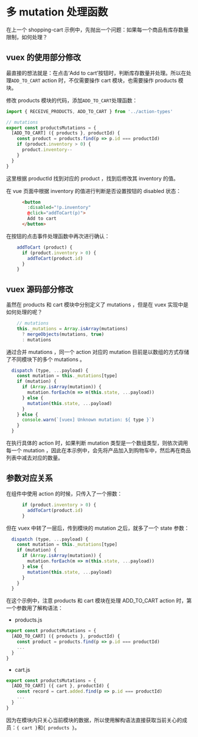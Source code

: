 # 多 mutation 处理函数

在上一个 shopping-cart 示例中，先抛出一个问题：如果每一个商品有库存数量限制，如何处理？

## vuex 的使用部分修改

最直接的想法就是：在点击‘Add to cart’按钮时，判断库存数量并处理。所以在处理`ADD_TO_CART` action 时，不仅需要操作 cart 模块，也需要操作 products 模块。

修改 products 模块的代码，添加`ADD_TO_CART`处理函数：

```js
import { RECEIVE_PRODUCTS, ADD_TO_CART } from '../action-types'

// mutations
export const productsMutations = {
  [ADD_TO_CART] ({ products }, productId) {
    const product = products.find(p => p.id === productId)
    if (product.inventory > 0) {
      product.inventory--
    }
  }
}
```

这里根据 productId 找到对应的 product ，找到后修改其 inventory 的值。

在 vue 页面中根据  inventory 的值进行判断是否设置按钮的 disabled 状态：

```html
      <button
        :disabled="!p.inventory"
        @click="addToCart(p)">
        Add to cart
      </button>
```

在按钮的点击事件处理函数中再次进行确认：

```js
    addToCart (product) {
      if (product.inventory > 0) {
        addToCart(product.id)
      }
    }
```

## vuex 源码部分修改

虽然在 products 和 cart 模块中分别定义了 mutations ，但是在 vuex 实现中是如何处理的呢？

```js
    // mutations
    this._mutations = Array.isArray(mutations)
      ? mergeObjects(mutations, true)
      : mutations
```

通过合并 mutations ，同一个 action 对应的 mutation 目前是以数组的方式存储了不同模块下的多个 mutations 。

```js
  dispatch (type, ...payload) {
    const mutation = this._mutations[type]
    if (mutation) {
      if (Array.isArray(mutation)) {
        mutation.forEach(m => m(this.state, ...payload))
      } else {
        mutation(this.state, ...payload)
      }
    } else {
      console.warn(`[vuex] Unknown mutation: ${ type }`)
    }
  }
```

在执行具体的 action 时，如果判断 mutation 类型是一个数组类型，则依次调用每一个 mutation ，因此在本示例中，会先将产品加入到购物车中，然后再在商品列表中减去对应的数量。

## 参数对应关系

在组件中使用 action 的时候，只传入了一个擦数：

```js
      if (product.inventory > 0) {
        addToCart(product.id)
      }
```

但在 vuex 中转了一层后，传到模块的 mutation 之后，就多了一个 state 参数：

```js
  dispatch (type, ...payload) {
    const mutation = this._mutations[type]
    if (mutation) {
      if (Array.isArray(mutation)) {
        mutation.forEach(m => m(this.state, ...payload))
      } else {
        mutation(this.state, ...payload)
      }
    }
  }
```

在这个示例中，注意 products 和 cart 模块在处理 ADD_TO_CART action 时，第一个参数用了解构语法：

 - products.js

```js
export const productsMutations = {
  [ADD_TO_CART] ({ products }, productId) {
    const product = products.find(p => p.id === productId)
    ...
  }
}
```

 - cart.js

```js
export const productsMutations = {
  [ADD_TO_CART] ({ cart }, productId) {
    const record = cart.added.find(p => p.id === productId)
    ...
  }
}
```

因为在模块内只关心当前模块的数据，所以使用解构语法直接获取当前关心的成员：`{ cart }`和`{ products }`。
